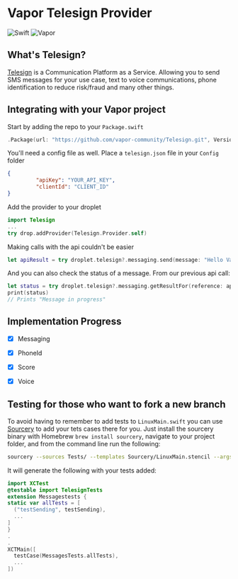 # Vapor Telesign Provider

![Swift](http://img.shields.io/badge/swift-3.1-brightgreen.svg)
![Vapor](http://img.shields.io/badge/vapor-2.0-brightgreen.svg)


## What's Telesign?
[Telesign][telesign_home] is a Communication Platform as a Service. Allowing you to send SMS messages for your use case, text to voice communications, phone identification to reduce risk/fraud and many other things.

## Integrating with your Vapor project
Start by adding the repo to your `Package.swift`
~~~~swift
.Package(url: "https://github.com/vapor-community/Telesign.git", Version(0,1,0, prereleaseIdentifiers: ["beta"]))
~~~~

You'll need a config file as well. Place a `telesign.json` file in your `Config` folder
~~~~json
{
         "apiKey": "YOUR_API_KEY", 
         "clientId": "CLIENT_ID"
}
~~~~

Add the provider to your droplet
~~~~swift
import Telesign
...
try drop.addProvider(Telesign.Provider.self)
~~~~


Making calls with the api couldn't be easier
~~~~swift
let apiResult = try droplet.telesign?.messaging.send(message: "Hello Vapor", to: "12345678", messageType: .ARN)
~~~~

And you can also check the status of a message.
From our previous api call:

~~~~swift
let status = try droplet.telesign?.messaging.getResultFor(reference: apiResult?.referenceId ?? "").description ?? ""
print(status)
// Prints "Message in progress"
~~~~

## Implementation Progress
* [x] Messaging
* [x] PhoneId
* [x] Score
* [x] Voice


## Testing for those who want to fork a new branch

To avoid having to remember to add tests to `LinuxMain.swift` you can use [Sourcery][sourcery] to add your tets cases there for you. Just install the sourcery binary with Homebrew `brew install sourcery`, navigate to your project folder, and from the command line run the following:
~~~~bash
sourcery --sources Tests/ --templates Sourcery/LinuxMain.stencil --args testimports='@testable import TelesignTests'
~~~~
It will generate the following with your tests added:

~~~~swift
import XCTest
@testable import TelesignTests
extension Messagestests {
static var allTests = [
  ("testSending", testSending),
  ...
]
}
.
.
XCTMain([
  testCase(MessagesTests.allTests),
  ...
])
~~~~


[telesign_home]: http://telesign.com "Telesign"
[sourcery]: https://github.com/krzysztofzablocki/Sourcery "Sourcery"
